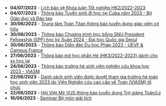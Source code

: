  - **04/07/2023** - [Lịch bảo vệ Khóa luận Tốt nghiệp HK2/2022-2023](https://math.hcmus.edu.vn//tin-tức/tin-giáo-vụ/772-lịch-bảo-vệ-khóa-luận-tốt-nghiệp-hk2-2022-2023)
 - **04/07/2023** - [Thông báo Tuyển sinh đi học tại Cuba năm 2023 - Bộ Giáo dục và Đào tạo](https://math.hcmus.edu.vn//tin-tức/tin-học-bổng-việc-làm/771-thông-báo-tuyển-sinh-đi-học-tại-cuba-năm-2023-bộ-giáo-dục-và-đào-tạo)
 - **30/06/2023** - [Trung tâm Toán Titan thông báo tuyển dụng giáo viên cơ hữu](https://math.hcmus.edu.vn//tin-tức/tin-học-bổng-việc-làm/770-trung-tâm-toán-titan-thông-báo-tuyển-dụng-giáo-viên-cơ-hữu)
 - **30/06/2023** - [Thông báo Chương trình học bổng SNU President Fellowship (SPF) học kỳ Xuân 2024 - Đại học Quốc gia Seoul](https://math.hcmus.edu.vn//tin-tức/tin-học-bổng-việc-làm/769-thông-báo-chương-trình-học-bổng-snu-president-fellowship-spf-học-kỳ-xuân-2024-đại-học-quốc-gia-seoul)
 - **30/06/2023** - [Thông báo Diễn đàn Du học Pháp 2023 - UEVF & Campus France](https://math.hcmus.edu.vn//tin-tức/tin-học-bổng-việc-làm/768-thông-báo-diễn-đàn-du-học-pháp-2023-uevf-campus-france)
 - **27/06/2023** - [Thông báo mở học phần Hè (HK3/2022-2023) dành cho sv học lại](https://math.hcmus.edu.vn//tin-tức/tin-giáo-vụ/767-thông-báo-mở-học-phần-hè-hk3-2022-2023-dành-cho-sv-học-lại)
 - **24/06/2023** - [Thông báo trường hè sinh viên nghiên cứu khoa học 2023 - VIASM](https://math.hcmus.edu.vn//tin-tức/tin-nghiên-cứu/766-thông-báo-trường-hè-sinh-viên-nghiên-cứu-khoa-học-2023)
 - **22/06/2023** - [Danh sách sinh viên được duyệt tham gia trường hè toán học sinh viên 2023 do Viện Nghiên cứu cao cấp về Toán (VIASM) tổ chức](https://math.hcmus.edu.vn//tin-tức/tin-nghiên-cứu/764-danh-sách-sinh-viên-đăng-kí-tham-gia-trường-hè-toán-học-sinh-viên-2023)
 - **22/06/2023** - [Hội Việt Mỹ VUS thông báo tuyển dụng Trợ giảng Toán/Lý](https://math.hcmus.edu.vn//tin-tức/tin-học-bổng-việc-làm/763-hội-việt-mỹ-vus-thông-báo-tuyển-dụng-trợ-giảng-toán-lý)
 - **16/06/2023** - [Seminar Bộ môn giải tích](https://math.hcmus.edu.vn//tin-tức/tin-nghiên-cứu/765-seminar-bộ-môn-giải-tích-2)
